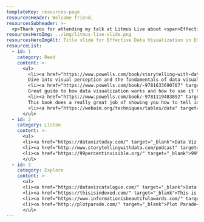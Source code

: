 ```yaml
---
templateKey: resources-page
resourcesHeader: Welcome friend,
resourcesSubheader: >-
  <p>Thank you for attending my talk at Litmus Live about <span>Effective Storytelling with Data Visualization</span>! Here you will find <span>code samples</span> of accessible data viz in email as well as additional <span>resources</span> to help get you started.</p>
resourcesHeroImg: ../img/litmus-live-slide.png
resourcesHeroImgAlt: Title slide for Effective Data Visualization in Email
resourceList:
  - id: 1
    category: Read
    content: >-
      <ul>
        <li><a href="https://www.powells.com/book/storytelling-with-data-a-data-visualization-guide-for-business-professionals-9781119002253" target="_blank">Storytelling with Data</a><br>
        Dive into visual perception and the fundamentals of data visualization.</li>
        <li><a href="https://www.powells.com/book/-9781633690707" target="_blank">Good Charts</a><br>
        Great guide to how data visualization works and how to use it to impress and persuade.</li>
        <li><a href="https://www.powells.com/book/-9781119483892" target="_blank">Info We Trust</a><br>
        This book does a really great job of showing you how to tell inspiring stories through data in unconventional ways.</li>
        <li><a href="https://webaim.org/techniques/tables/data" target="_blank">Creating Accessible Tables</a><br>WebAIM article on how to create accessible tables in HTML.</li>
      </ul>
  - id: 2
    category: Listen
    content: >-
      <ul>
      <li><a href="https://dataviztoday.com/" target="_blank">Data Viz Today</a><br>A Podcast that dissects the tools, methods, and techniques used in data viz.</li>
      <li><a href="http://www.storytellingwithdata.com/podcast" target="_blank">Storytelling with Data, the Podcast</a><br>Author of the book by the same name, Cole Nussbaumer Knaflic interviews other data viz creators on the challenges and techniques they use to create engaging visualizations.</li>
      <li><a href="https://99percentinvisible.org/" target="_blank">99% Invisible</a><br>While not specifically about data visualization, 99% Invisible is about the thought that goes into the designs we don't think about.
      </ul>
  - id: 3
    category: Explore
    content: >-
      <ul>
      <li><a href="https://datavizcatalogue.com/" target="_blank">Data Visualization Catalog</a><br>A library of different data visualizations categorized by function and type.</li>
      <li><a href="https://thisisindexed.com/" target="_blank">This is Indexed</a><br>Simple data viz written on index cards by Jessica Hagy.</li>
      <li><a href="https://www.informationisbeautifulawards.com/" target="_blank">Information is Beautiful</a><br>An awards series to help inspire creative approaches to data viz.</li>
      <li><a href="http://plotparade.com/" target="_blank">Plot Parade</a><br>A fun data art project by Krisztina Sz&#369;cs.
      </ul>
---
```

